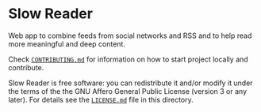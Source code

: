 # Slow Reader

Web app to combine feeds from social networks and RSS and to help read more meaningful and deep content.

Check [`CONTRIBUTING.md`](CONTRIBUTING.md) for information on how to start project locally and contribute.

Slow Reader is free software: you can redistribute it and/or modify it under the terms of the the GNU Affero General Public License (version 3 or any later). For details see the [`LICENSE.md`](LICENSE.md) file in this directory.
